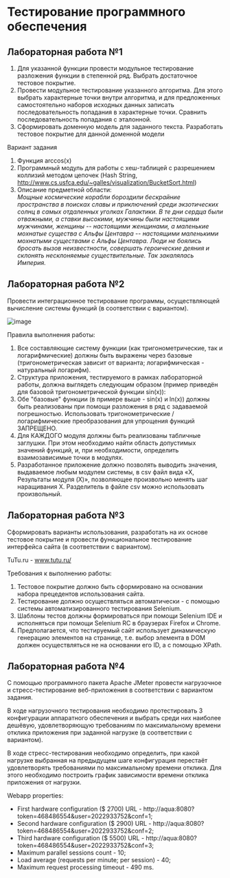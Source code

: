 # Тестирование программного обеспечения
## Лабораторная работа №1

1.	Для указанной функции провести модульное тестирование разложения функции в степенной ряд. Выбрать достаточное тестовое покрытие.
2.	Провести модульное тестирование указанного алгоритма. Для этого выбрать характерные точки внутри алгоритма, и для предложенных самостоятельно наборов исходных данных записать последовательность попадания в характерные точки. Сравнить последовательность попадания с эталонной.
3.	Сформировать доменную модель для заданного текста.  Разработать тестовое покрытие для данной доменной модели

Вариант задания
1.	Функция arccos(x)
2.	Программный модуль для работы c хеш-таблицей с разрешением коллизий методом цепочек (Hash String, http://www.cs.usfca.edu/~galles/visualization/BucketSort.html)
3.	Описание предметной области:  
*Мощные космические корабли бороздили бескрайние пространства в поисках славы и приключений среди экзотических солнц в самых отдаленных уголках Галактики. В те дни сердца были отважными, а ставки высокими, мужчины были настоящими мужчинами, женщины -- настоящими женщинами, а маленькие мохнатые существа с Альфы Центавра -- настоящими маленькими мохнатыми существами с Альфы Центавра. Люди не боялись бросать вызов неизвестности, совершать героические деяния и склонять несклоняемые существительные. Так закалялась Империя.*


## Лабораторная работа №2

Провести интеграционное тестирование программы, осуществляющей вычисление системы функций (в соответствии с вариантом).

![image](https://user-images.githubusercontent.com/30019001/158062860-b19ea2bd-804a-45d8-8a5b-64c885d44a66.png)

Правила выполнения работы:
1.	Все составляющие систему функции (как тригонометрические, так и логарифмические) должны быть выражены через базовые (тригонометрическая зависит от варианта; логарифмическая - натуральный логарифм).
2.	Структура приложения, тестируемого в рамках лабораторной работы, должна выглядеть следующим образом (пример приведён для базовой тригонометрической функции sin(x)):
3.	Обе "базовые" функции (в примере выше - sin(x) и ln(x)) должны быть реализованы при помощи разложения в ряд с задаваемой погрешностью. Использовать тригонометрические / логарифмические преобразования для упрощения функций ЗАПРЕЩЕНО.
4.	Для КАЖДОГО модуля должны быть реализованы табличные заглушки. При этом необходимо найти область допустимых значений функций, и, при необходимости, определить взаимозависимые точки в модулях.
5.	Разработанное приложение должно позволять выводить значения, выдаваемое любым модулем системы, в сsv файл вида «X, Результаты модуля (X)», позволяющее произвольно менять шаг наращивания Х. Разделитель в файле csv можно использовать произвольный.

## Лабораторная работа №3

Сформировать варианты использования, разработать на их основе тестовое покрытие и провести функциональное тестирование интерфейса сайта (в соответствии с вариантом).  

TuTu.ru - www.tutu.ru/  

Требования к выполнению работы:
1.	Тестовое покрытие должно быть сформировано на основании набора прецедентов использования сайта.
2.	Тестирование должно осуществляться автоматически - с помощью системы автоматизированного тестирования Selenium.
3.	Шаблоны тестов должны формироваться при помощи Selenium IDE и исполняться при помощи Selenium RC в браузерах Firefox и Chrome.
4.	Предполагается, что тестируемый сайт использует динамическую генерацию элементов на странице, т.е. выбор элемента в DOM должен осуществляться не на основании его ID, а с помощью XPath.

## Лабораторная работа №4

С помощью программного пакета Apache JMeter провести нагрузочное и стресс-тестирование веб-приложения в соответствии с вариантом задания.

В ходе нагрузочного тестирования необходимо протестировать 3 конфигурации аппаратного обеспечения и выбрать среди них наиболее дешёвую, удовлетворяющую требованиям по максимальному времени отклика приложения при заданной нагрузке (в соответствии с вариантом).

В ходе стресс-тестирования необходимо определить, при какой нагрузке выбранная на предыдущем шаге конфигурация перестаёт удовлетворять требованиями по максимальному времени отклика. Для этого необходимо построить график зависимости времени отклика приложения от нагрузки.

Webapp properties:
* First hardware configuration ($ 2700) URL - http://aqua:8080?token=468486554&user=2022933752&conf=1;
* Second hardware configuration ($ 2900) URL - http://aqua:8080?token=468486554&user=2022933752&conf=2;
* Third hardware configuration ($ 5500) URL - http://aqua:8080?token=468486554&user=2022933752&conf=3;
* Maximum parallel sessions count - 10;
* Load average (requests per minute; per session) - 40;
* Maximum request processing timeout - 490 ms.
